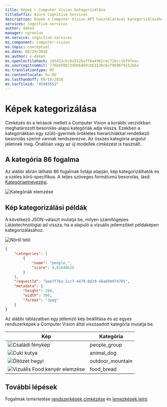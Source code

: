 ```yaml
---
title: Képek – Computer Vision kategorizálása
titleSuffix: Azure Cognitive Services
description: Képek a Computer Vision API használatával kategorizálásához kapcsolatos fogalmakat.
services: cognitive-services
author: deken
manager: cgronlun
ms.service: cognitive-services
ms.component: computer-vision
ms.topic: conceptual
ms.date: 08/29/2018
ms.author: v-deken
ms.openlocfilehash: 345432cbc8a552ba7f6a4902cec72bcc1bf9feac
ms.sourcegitcommit: 776b450b73db66469cb63130c6cf9696f9152b6a
ms.translationtype: MT
ms.contentlocale: hu-HU
ms.lasthandoff: 09/18/2018
ms.locfileid: "45983552"
---
```

# <a name="categorizing-images"></a>Képek kategorizálása

Címkézés és a leírások mellett a Computer Vision a korábbi verziókban meghatározott besorolás-alapú kategóriák adja vissza. Ezekben a kategóriákban egy szülő-gyermek örökletes hierarchiákkal rendelkező besorolás szerint vannak rendszerezve. Az összes kategória angolul jelennek meg. Önállóan vagy az új modellek címkézést is használt.

## <a name="the-86-category-concept"></a>A kategória 86 fogalma

Az alábbi ábrán látható 86 fogalmak listája alapján, kép kategorizálhatók és a széles körű-specifikus. A teljes szöveges formátumú besorolás, lásd: [Kategóriaelnevezési](category-taxonomy.md).

![Kategóriák elemzése](./Images/analyze_categories.png)

## <a name="image-categorization-examples"></a>Kép kategorizálási példák

A következő JSON-választ mutatja be, milyen számítógépes Látástechnológiai ad vissza, ha a alapuló a vizuális jellemzőket példaképen kategorizálásához.

![Nőről tető](./Images/woman_roof.png)

```json
{
    "categories": [
        {
            "name": "people_",
            "score": 0.81640625
        }
    ],
    "requestId": "bae7f76a-1cc7-4479-8d29-48a694974705",
    "metadata": {
        "height": 200,
        "width": 300,
        "format": "Jpeg"
    }
}
```

Az alábbi táblázatban egy jellemző kép beállítása és az egyes rendszerképek a Computer Vision által visszaadott kategória mutatja be.

| Kép | Kategória |
|-------|----------|
| ![Családi fénykép](./Images/family_photo.png) | people_group |
| ![Cuki kutya](./Images/cute_dog.png) | animal_dog |
| ![Öltözet hegyi](./Images/mountain_vista.png) | outdoor_mountain |
| ![Vizuális Food kenyér elemzése](./Images/bread.png) | food_bread |

## <a name="next-steps"></a>További lépések

Fogalmak ismertetése [rendszerképek címkézése](concept-tagging-images.md) és [lemezképek leíró](concept-describing-images.md).